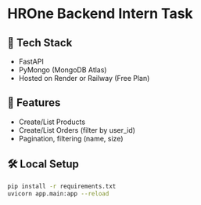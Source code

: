 # HROne Backend Intern Task

## 🔧 Tech Stack
- FastAPI
- PyMongo (MongoDB Atlas)
- Hosted on Render or Railway (Free Plan)

## 🚀 Features
- Create/List Products
- Create/List Orders (filter by user_id)
- Pagination, filtering (name, size)

## 🛠️ Local Setup

```bash
pip install -r requirements.txt
uvicorn app.main:app --reload
